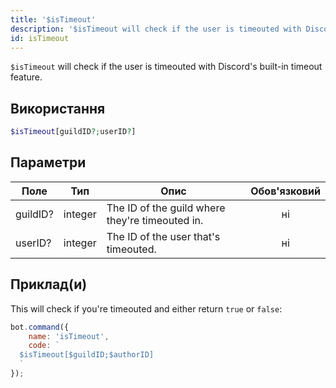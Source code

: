 ```yaml
---
title: '$isTimeout'
description: '$isTimeout will check if the user is timeouted with Discord''s built-in timeout feature.'
id: isTimeout
---
```


`$isTimeout` will check if the user is timeouted with Discord's built-in timeout feature.

## Використання

```php
$isTimeout[guildID?;userID?]
```

## Параметри

| Поле     | Тип     | Опис                                            | Обов'язковий |
| -------- | ------- | ----------------------------------------------- |:------------:|
| guildID? | integer | The ID of the guild where they're timeouted in. |      ні      |
| userID?  | integer | The ID of the user that's timeouted.            |      ні      |

## Приклад(и)

This will check if you're timeouted and either return `true` or `false`:

```javascript
bot.command({
    name: 'isTimeout',
    code: `
  $isTimeout[$guildID;$authorID]
  `
});
```

